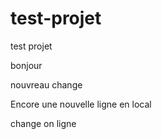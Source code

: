 # test-projet
test projet

bonjour

nouvreau change


Encore une nouvelle ligne en local


change on ligne

